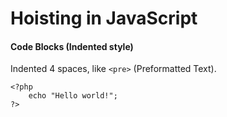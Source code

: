 # Hoisting in JavaScript

#### Code Blocks (Indented style)

Indented 4 spaces, like `<pre>` (Preformatted Text).

    <?php
        echo "Hello world!";
    ?>
